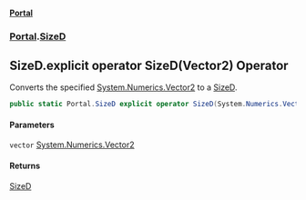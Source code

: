 #### [Portal](index.md 'index')
### [Portal](Portal.md 'Portal').[SizeD](SizeD.md 'Portal.SizeD')

## SizeD.explicit operator SizeD(Vector2) Operator

Converts the specified [System.Numerics.Vector2](https://docs.microsoft.com/en-us/dotnet/api/System.Numerics.Vector2 'System.Numerics.Vector2') to a [SizeD](SizeD.md 'Portal.SizeD').

```csharp
public static Portal.SizeD explicit operator SizeD(System.Numerics.Vector2 vector);
```
#### Parameters

<a name='Portal.SizeD.op_ExplicitPortal.SizeD(System.Numerics.Vector2).vector'></a>

`vector` [System.Numerics.Vector2](https://docs.microsoft.com/en-us/dotnet/api/System.Numerics.Vector2 'System.Numerics.Vector2')

#### Returns
[SizeD](SizeD.md 'Portal.SizeD')
